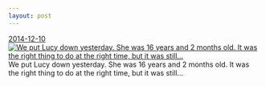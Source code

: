 ```yaml
---
layout: post
---
```


<p>
  <time><a href="/382">2014-12-10</a></time>
  <a href="/382"><img src="{{ site.assets_url }}/382-612.jpg" srcset="{{ site.assets_url }}/382-1224.jpg 1224w, {{ site.assets_url }}/382-918.jpg 918w, {{ site.assets_url }}/382-612.jpg 612w, {{ site.assets_url }}/382-306.jpg 306w" sizes="(min-width: 700px) 50vw, calc(100vw - 2rem)" alt="We put Lucy down yesterday. She was 16 years and 2 months old. It was the right thing to do at the right time, but it was still..." /></a>
  <span>We put Lucy down yesterday. She was 16 years and 2 months old. It was the right thing to do at the right time, but it was still...</span>
</p>
